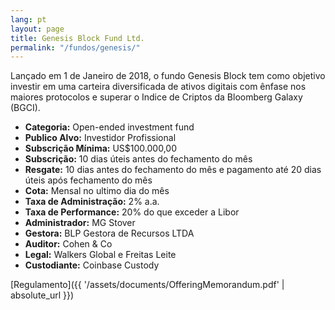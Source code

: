 ```yaml
---
lang: pt
layout: page
title: Genesis Block Fund Ltd.
permalink: "/fundos/genesis/"
---
```


Lançado em 1 de Janeiro de 2018, o fundo Genesis Block tem como objetivo investir em uma carteira diversificada de ativos digitais com ênfase nos maiores protocolos e superar o Indice de Criptos da Bloomberg Galaxy (BGCI).

- **Categoria:** Open-ended investment fund
- **Publico Alvo:**  Investidor Profissional
- **Subscrição Mínima:** US$100.000,00
- **Subscrição:** 10 dias úteis antes do fechamento do mês
- **Resgate:**  10 dias antes do fechamento do mês e pagamento até 20 dias úteis após fechamento do mês
- **Cota:** Mensal no ultimo dia do mês
- **Taxa de Administração:** 2% a.a.
- **Taxa de Performance:** 20% do que exceder a Libor
- **Administrador:**  MG Stover
- **Gestora:** BLP Gestora de Recursos LTDA
- **Auditor:** Cohen & Co
- **Legal:** Walkers Global e Freitas Leite
- **Custodiante:** Coinbase Custody

[Regulamento]({{ '/assets/documents/OfferingMemorandum.pdf' | absolute_url }})
